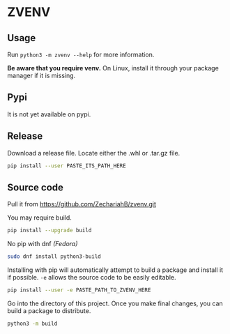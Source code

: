 # ZVENV

## Usage
Run `python3 -m zvenv --help` for more information.

**Be aware that you require venv.** On Linux, install it through your package manager if it is missing.

## Pypi
It is not yet available on pypi.

## Release
Download a release file. Locate either the .whl or .tar.gz file.
```bash
pip install --user PASTE_ITS_PATH_HERE
```

## Source code
Pull it from https://github.com/ZechariahB/zvenv.git

You may require build.
```bash
pip install --upgrade build
```
No pip with dnf *(Fedora)*
```bash
sudo dnf install python3-build
```

Installing with pip will automatically attempt to build a package and install it if possible. `-e` allows the source code to be easily editable.
```bash
pip install --user -e PASTE_PATH_TO_ZVENV_HERE
```

Go into the directory of this project. Once you make final changes, you can build a package to distribute.
```bash
python3 -m build
```